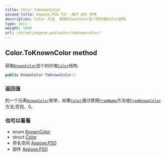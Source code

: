 ```yaml
---
title: Color.ToKnownColor
second_title: Aspose.PSD for .NET API 参考
description: Color 方法. 获取KnownColor这个的价值Color结构.
type: docs
weight: 1600
url: /zh/net/aspose.psd/color/toknowncolor/
---
```

## Color.ToKnownColor method

获取[`KnownColor`](../../knowncolor/)这个的价值[`Color`](../)结构.

```csharp
public KnownColor ToKnownColor()
```

### 返回值

的一个元素[`KnownColor`](../../knowncolor/)枚举，如果[`Color`](../)通过使用[`FromName`](../fromname/)方法或[`FromKnownColor`](../fromknowncolor/)方法;否则，0。

### 也可以看看

* enum [KnownColor](../../knowncolor/)
* struct [Color](../)
* 命名空间 [Aspose.PSD](../../color/)
* 部件 [Aspose.PSD](../../../)


